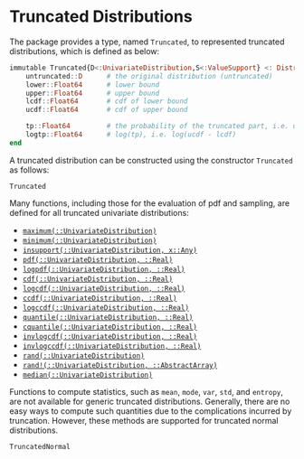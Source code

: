 # Truncated Distributions

The package provides a type, named `Truncated`, to represented truncated distributions, which is defined as below:

```julia
immutable Truncated{D<:UnivariateDistribution,S<:ValueSupport} <: Distribution{Univariate,S}
    untruncated::D      # the original distribution (untruncated)
    lower::Float64      # lower bound
    upper::Float64      # upper bound
    lcdf::Float64       # cdf of lower bound
    ucdf::Float64       # cdf of upper bound

    tp::Float64         # the probability of the truncated part, i.e. ucdf - lcdf
    logtp::Float64      # log(tp), i.e. log(ucdf - lcdf)
end
```

A truncated distribution can be constructed using the constructor `Truncated` as follows:

```@docs
Truncated
```

Many functions, including those for the evaluation of pdf and sampling, are defined for all truncated univariate distributions:

- [`maximum(::UnivariateDistribution)`](@ref)
- [`minimum(::UnivariateDistribution)`](@ref)
- [`insupport(::UnivariateDistribution, x::Any)`](@ref)
- [`pdf(::UnivariateDistribution, ::Real)`](@ref)
- [`logpdf(::UnivariateDistribution, ::Real)`](@ref)
- [`cdf(::UnivariateDistribution, ::Real)`](@ref)
- [`logcdf(::UnivariateDistribution, ::Real)`](@ref)
- [`ccdf(::UnivariateDistribution, ::Real)`](@ref)
- [`logccdf(::UnivariateDistribution, ::Real)`](@ref)
- [`quantile(::UnivariateDistribution, ::Real)`](@ref)
- [`cquantile(::UnivariateDistribution, ::Real)`](@ref)
- [`invlogcdf(::UnivariateDistribution, ::Real)`](@ref)
- [`invlogccdf(::UnivariateDistribution, ::Real)`](@ref)
- [`rand(::UnivariateDistribution)`](@ref)
- [`rand!(::UnivariateDistribution, ::AbstractArray)`](@ref)
- [`median(::UnivariateDistribution)`](@ref)

Functions to compute statistics, such as `mean`, `mode`, `var`, `std`, and `entropy`, are not available for generic truncated distributions. Generally, there are no easy ways to compute such quantities due to the complications incurred by truncation.
However, these methods are supported for truncated normal distributions.

```@docs
TruncatedNormal
```
